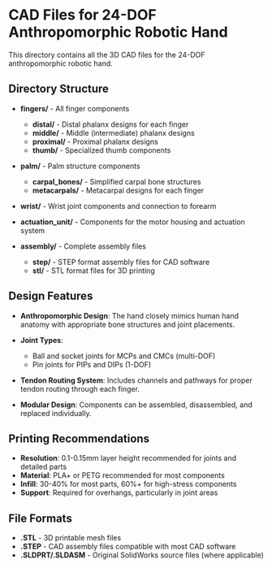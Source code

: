 ﻿# CAD Files for 24-DOF Anthropomorphic Robotic Hand

This directory contains all the 3D CAD files for the 24-DOF anthropomorphic robotic hand.

## Directory Structure

- **fingers/** - All finger components
  - **distal/** - Distal phalanx designs for each finger
  - **middle/** - Middle (intermediate) phalanx designs
  - **proximal/** - Proximal phalanx designs
  - **thumb/** - Specialized thumb components
  
- **palm/** - Palm structure components
  - **carpal_bones/** - Simplified carpal bone structures
  - **metacarpals/** - Metacarpal designs for each finger
  
- **wrist/** - Wrist joint components and connection to forearm
  
- **actuation_unit/** - Components for the motor housing and actuation system
  
- **assembly/** - Complete assembly files
  - **step/** - STEP format assembly files for CAD software
  - **stl/** - STL format files for 3D printing

## Design Features

- **Anthropomorphic Design**: The hand closely mimics human hand anatomy with appropriate bone structures and joint placements.

- **Joint Types**:
  - Ball and socket joints for MCPs and CMCs (multi-DOF)
  - Pin joints for PIPs and DIPs (1-DOF)
  
- **Tendon Routing System**: Includes channels and pathways for proper tendon routing through each finger.

- **Modular Design**: Components can be assembled, disassembled, and replaced individually.

## Printing Recommendations

- **Resolution**: 0.1-0.15mm layer height recommended for joints and detailed parts
- **Material**: PLA+ or PETG recommended for most components
- **Infill**: 30-40% for most parts, 60%+ for high-stress components
- **Support**: Required for overhangs, particularly in joint areas

## File Formats

- **.STL** - 3D printable mesh files
- **.STEP** - CAD assembly files compatible with most CAD software
- **.SLDPRT/.SLDASM** - Original SolidWorks source files (where applicable)
